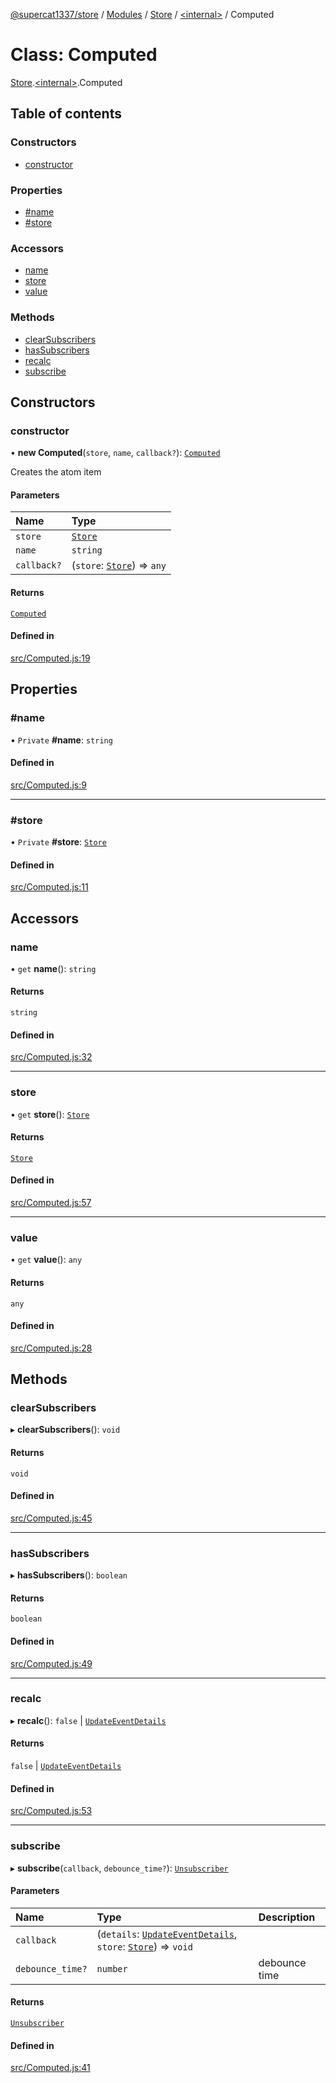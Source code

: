 [@supercat1337/store](../README.md) / [Modules](../modules.md) / [Store](../modules/Store.md) / [\<internal\>](../modules/Store._internal_.md) / Computed

# Class: Computed

[Store](../modules/Store.md).[\<internal\>](../modules/Store._internal_.md).Computed

## Table of contents

### Constructors

- [constructor](Store._internal_.Computed.md#constructor)

### Properties

- [#name](Store._internal_.Computed.md##name)
- [#store](Store._internal_.Computed.md##store)

### Accessors

- [name](Store._internal_.Computed.md#name)
- [store](Store._internal_.Computed.md#store)
- [value](Store._internal_.Computed.md#value)

### Methods

- [clearSubscribers](Store._internal_.Computed.md#clearsubscribers)
- [hasSubscribers](Store._internal_.Computed.md#hassubscribers)
- [recalc](Store._internal_.Computed.md#recalc)
- [subscribe](Store._internal_.Computed.md#subscribe)

## Constructors

### constructor

• **new Computed**(`store`, `name`, `callback?`): [`Computed`](Store._internal_.Computed.md)

Creates the atom item

#### Parameters

| Name | Type |
| :------ | :------ |
| `store` | [`Store`](Store.Store.md) |
| `name` | `string` |
| `callback?` | (`store`: [`Store`](Store.Store.md)) => `any` |

#### Returns

[`Computed`](Store._internal_.Computed.md)

#### Defined in

[src/Computed.js:19](https://github.com/supercat911/store/blob/bf037b5b596bf882173aa41efeb4836c386000b8/src/Computed.js#L19)

## Properties

### #name

• `Private` **#name**: `string`

#### Defined in

[src/Computed.js:9](https://github.com/supercat911/store/blob/bf037b5b596bf882173aa41efeb4836c386000b8/src/Computed.js#L9)

___

### #store

• `Private` **#store**: [`Store`](Store.Store.md)

#### Defined in

[src/Computed.js:11](https://github.com/supercat911/store/blob/bf037b5b596bf882173aa41efeb4836c386000b8/src/Computed.js#L11)

## Accessors

### name

• `get` **name**(): `string`

#### Returns

`string`

#### Defined in

[src/Computed.js:32](https://github.com/supercat911/store/blob/bf037b5b596bf882173aa41efeb4836c386000b8/src/Computed.js#L32)

___

### store

• `get` **store**(): [`Store`](Store.Store.md)

#### Returns

[`Store`](Store.Store.md)

#### Defined in

[src/Computed.js:57](https://github.com/supercat911/store/blob/bf037b5b596bf882173aa41efeb4836c386000b8/src/Computed.js#L57)

___

### value

• `get` **value**(): `any`

#### Returns

`any`

#### Defined in

[src/Computed.js:28](https://github.com/supercat911/store/blob/bf037b5b596bf882173aa41efeb4836c386000b8/src/Computed.js#L28)

## Methods

### clearSubscribers

▸ **clearSubscribers**(): `void`

#### Returns

`void`

#### Defined in

[src/Computed.js:45](https://github.com/supercat911/store/blob/bf037b5b596bf882173aa41efeb4836c386000b8/src/Computed.js#L45)

___

### hasSubscribers

▸ **hasSubscribers**(): `boolean`

#### Returns

`boolean`

#### Defined in

[src/Computed.js:49](https://github.com/supercat911/store/blob/bf037b5b596bf882173aa41efeb4836c386000b8/src/Computed.js#L49)

___

### recalc

▸ **recalc**(): ``false`` \| [`UpdateEventDetails`](Store.UpdateEventDetails.md)

#### Returns

``false`` \| [`UpdateEventDetails`](Store.UpdateEventDetails.md)

#### Defined in

[src/Computed.js:53](https://github.com/supercat911/store/blob/bf037b5b596bf882173aa41efeb4836c386000b8/src/Computed.js#L53)

___

### subscribe

▸ **subscribe**(`callback`, `debounce_time?`): [`Unsubscriber`](../modules/Store.md#unsubscriber)

#### Parameters

| Name | Type | Description |
| :------ | :------ | :------ |
| `callback` | (`details`: [`UpdateEventDetails`](Store.UpdateEventDetails.md), `store`: [`Store`](Store.Store.md)) => `void` |  |
| `debounce_time?` | `number` | debounce time |

#### Returns

[`Unsubscriber`](../modules/Store.md#unsubscriber)

#### Defined in

[src/Computed.js:41](https://github.com/supercat911/store/blob/bf037b5b596bf882173aa41efeb4836c386000b8/src/Computed.js#L41)
